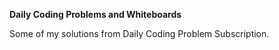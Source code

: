 **Daily Coding Problems and Whiteboards**

Some of my solutions from Daily Coding Problem Subscription.